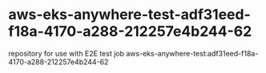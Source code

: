 # aws-eks-anywhere-test-adf31eed-f18a-4170-a288-212257e4b244-62
repository for use with E2E test job aws-eks-anywhere-test:adf31eed-f18a-4170-a288-212257e4b244-62
